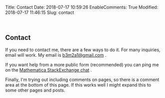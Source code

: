 Title: Contact
Date: 2018-07-17 10:59:26
EnableComments: True
Modified: 2018-07-17 11:46:15
Slug: contact

<a id="contact" style="width:0;height:0;margin:0;padding:0;">&zwnj;</a>

## Contact

If  you need to contact me, there are a few ways to do it. For many inquiries, email will work. My email is  [b3m2a1@gmail.com](mailto:b3m2a1%40gmail.com) .

If you want help from a more public form (recommended) you can ping me on the  [Mathematica StackExchange chat](https://chat.stackexchange.com/rooms/2234/wolfram-mathematica) .

Finally, I'm trying out including comments on pages, so there is a comment area at the bottom of this page. If this works well I might expand this to some other pages and posts.